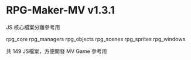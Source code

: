 # RPG-Maker-MV v1.3.1
JS 核心檔案分離參考用

rpg_core
rpg_managers
rpg_objects
rpg_scenes
rpg_sprites
rpg_windows

共 149 JS檔案，方便開發 MV Game 參考用

